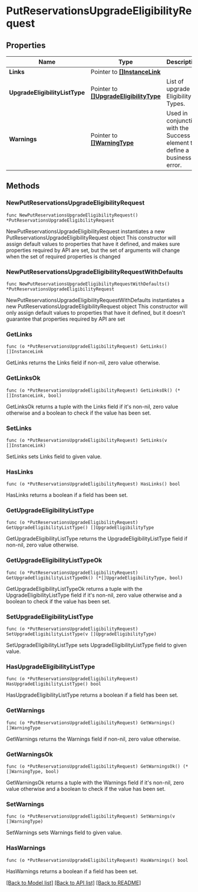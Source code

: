 # PutReservationsUpgradeEligibilityRequest

## Properties

Name | Type | Description | Notes
------------ | ------------- | ------------- | -------------
**Links** | Pointer to [**[]InstanceLink**](InstanceLink.md) |  | [optional] 
**UpgradeEligibilityListType** | Pointer to [**[]UpgradeEligibilityType**](UpgradeEligibilityType.md) | List of upgrade Eligibility Types. | [optional] 
**Warnings** | Pointer to [**[]WarningType**](WarningType.md) | Used in conjunction with the Success element to define a business error. | [optional] 

## Methods

### NewPutReservationsUpgradeEligibilityRequest

`func NewPutReservationsUpgradeEligibilityRequest() *PutReservationsUpgradeEligibilityRequest`

NewPutReservationsUpgradeEligibilityRequest instantiates a new PutReservationsUpgradeEligibilityRequest object
This constructor will assign default values to properties that have it defined,
and makes sure properties required by API are set, but the set of arguments
will change when the set of required properties is changed

### NewPutReservationsUpgradeEligibilityRequestWithDefaults

`func NewPutReservationsUpgradeEligibilityRequestWithDefaults() *PutReservationsUpgradeEligibilityRequest`

NewPutReservationsUpgradeEligibilityRequestWithDefaults instantiates a new PutReservationsUpgradeEligibilityRequest object
This constructor will only assign default values to properties that have it defined,
but it doesn't guarantee that properties required by API are set

### GetLinks

`func (o *PutReservationsUpgradeEligibilityRequest) GetLinks() []InstanceLink`

GetLinks returns the Links field if non-nil, zero value otherwise.

### GetLinksOk

`func (o *PutReservationsUpgradeEligibilityRequest) GetLinksOk() (*[]InstanceLink, bool)`

GetLinksOk returns a tuple with the Links field if it's non-nil, zero value otherwise
and a boolean to check if the value has been set.

### SetLinks

`func (o *PutReservationsUpgradeEligibilityRequest) SetLinks(v []InstanceLink)`

SetLinks sets Links field to given value.

### HasLinks

`func (o *PutReservationsUpgradeEligibilityRequest) HasLinks() bool`

HasLinks returns a boolean if a field has been set.

### GetUpgradeEligibilityListType

`func (o *PutReservationsUpgradeEligibilityRequest) GetUpgradeEligibilityListType() []UpgradeEligibilityType`

GetUpgradeEligibilityListType returns the UpgradeEligibilityListType field if non-nil, zero value otherwise.

### GetUpgradeEligibilityListTypeOk

`func (o *PutReservationsUpgradeEligibilityRequest) GetUpgradeEligibilityListTypeOk() (*[]UpgradeEligibilityType, bool)`

GetUpgradeEligibilityListTypeOk returns a tuple with the UpgradeEligibilityListType field if it's non-nil, zero value otherwise
and a boolean to check if the value has been set.

### SetUpgradeEligibilityListType

`func (o *PutReservationsUpgradeEligibilityRequest) SetUpgradeEligibilityListType(v []UpgradeEligibilityType)`

SetUpgradeEligibilityListType sets UpgradeEligibilityListType field to given value.

### HasUpgradeEligibilityListType

`func (o *PutReservationsUpgradeEligibilityRequest) HasUpgradeEligibilityListType() bool`

HasUpgradeEligibilityListType returns a boolean if a field has been set.

### GetWarnings

`func (o *PutReservationsUpgradeEligibilityRequest) GetWarnings() []WarningType`

GetWarnings returns the Warnings field if non-nil, zero value otherwise.

### GetWarningsOk

`func (o *PutReservationsUpgradeEligibilityRequest) GetWarningsOk() (*[]WarningType, bool)`

GetWarningsOk returns a tuple with the Warnings field if it's non-nil, zero value otherwise
and a boolean to check if the value has been set.

### SetWarnings

`func (o *PutReservationsUpgradeEligibilityRequest) SetWarnings(v []WarningType)`

SetWarnings sets Warnings field to given value.

### HasWarnings

`func (o *PutReservationsUpgradeEligibilityRequest) HasWarnings() bool`

HasWarnings returns a boolean if a field has been set.


[[Back to Model list]](../README.md#documentation-for-models) [[Back to API list]](../README.md#documentation-for-api-endpoints) [[Back to README]](../README.md)


